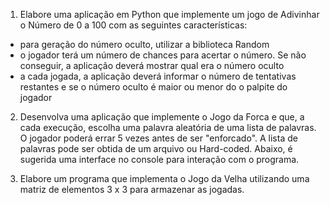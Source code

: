 1. Elabore uma aplicação em Python que implemente um jogo de Adivinhar o Número de 0 a 100 com as seguintes características:

- para geração do número oculto, utilizar a biblioteca Random
- o jogador terá um número de chances para acertar o número. Se não conseguir, a aplicação deverá mostrar qual era o número oculto
- a cada jogada, a aplicação deverá informar o número de tentativas restantes e se o número oculto é maior ou menor do o palpite do jogador

2. Desenvolva uma aplicação que implemente o Jogo da Forca e que, a cada execução, escolha uma palavra aleatória de uma lista de palavras. O jogador poderá errar 5 vezes antes de ser "enforcado". A lista de palavras pode ser obtida de um arquivo ou Hard-coded. Abaixo, é sugerida uma interface no console para interação com o programa. 

3. Elabore um programa que implementa o Jogo da Velha utilizando uma matriz de elementos 3 x 3 para armazenar as jogadas. 
